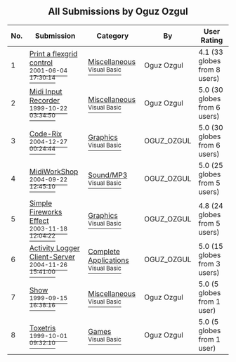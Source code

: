 ﻿<div align="center">

## All Submissions by Oguz Ozgul

</div>

No.  | Submission | Category | By   | User Rating
---- | ---------- | -------- | ---- | -----------
1 | [Print a flexgrid control<br /><sup>2001-06-04 17:30:14</sup>](https://github.com/Planet-Source-Code/oguz-ozgul-print-a-flexgrid-control__1-23753) | [Miscellaneous<br /><sup>Visual Basic</sup>](../ByCategory/miscellaneous__1-1.md) | Oguz Ozgul | 4.1 (33 globes from 8 users)
2 | [Midi Input Recorder<br /><sup>1999-10-22 03:34:50</sup>](https://github.com/Planet-Source-Code/oguz-ozgul-midi-input-recorder__1-4127) | [Miscellaneous<br /><sup>Visual Basic</sup>](../ByCategory/miscellaneous__1-1.md) | Oguz Ozgul | 5.0 (30 globes from 6 users)
3 | [Code\-Rix<br /><sup>2004-12-27 00:24:44</sup>](https://github.com/Planet-Source-Code/oguz-ozgul-code-rix__1-58124) | [Graphics<br /><sup>Visual Basic</sup>](../ByCategory/graphics__1-46.md) | OGUZ\_OZGUL | 5.0 (30 globes from 6 users)
4 | [MidiWorkShop<br /><sup>2004-09-22 12:45:10</sup>](https://github.com/Planet-Source-Code/oguz-ozgul-midiworkshop__1-61387) | [Sound/MP3<br /><sup>Visual Basic</sup>](../ByCategory/sound-mp3__1-45.md) | OGUZ\_OZGUL | 5.0 (25 globes from 5 users)
5 | [Simple Fireworks Effect<br /><sup>2003-11-18 12:04:22</sup>](https://github.com/Planet-Source-Code/oguz-ozgul-simple-fireworks-effect__1-57995) | [Graphics<br /><sup>Visual Basic</sup>](../ByCategory/graphics__1-46.md) | OGUZ\_OZGUL | 4.8 (24 globes from 5 users)
6 | [Activity Logger Client\-Server<br /><sup>2004-11-26 15:41:00</sup>](https://github.com/Planet-Source-Code/oguz-ozgul-activity-logger-client-server__1-57994) | [Complete Applications<br /><sup>Visual Basic</sup>](../ByCategory/complete-applications__1-27.md) | OGUZ\_OZGUL | 5.0 (15 globes from 3 users)
7 | [Show<br /><sup>1999-09-15 16:38:16</sup>](https://github.com/Planet-Source-Code/oguz-ozgul-show__1-3526) | [Miscellaneous<br /><sup>Visual Basic</sup>](../ByCategory/miscellaneous__1-1.md) | Oguz Ozgul | 5.0 (5 globes from 1 user)
8 | [Toxetris<br /><sup>1999-10-01 09:32:10</sup>](https://github.com/Planet-Source-Code/oguz-ozgul-toxetris__1-3809) | [Games<br /><sup>Visual Basic</sup>](../ByCategory/games__1-38.md) | Oguz Ozgul | 5.0 (5 globes from 1 user)
